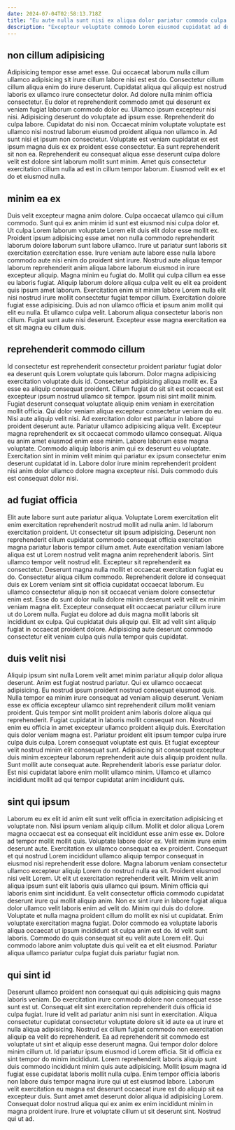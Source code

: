 ```yaml
---
date: 2024-07-04T02:58:13.718Z
title: "Eu aute nulla sunt nisi ex aliqua dolor pariatur commodo culpa elit."
description: "Excepteur voluptate commodo Lorem eiusmod cupidatat ad dolore. Culpa consequat dolore Lorem."
---
```



## non cillum adipisicing

Adipisicing tempor esse amet esse. Qui occaecat laborum nulla cillum ullamco adipisicing sit irure cillum labore nisi est est do. Consectetur cillum cillum aliqua enim do irure deserunt. Cupidatat aliqua qui aliquip est nostrud laboris ex ullamco irure consectetur dolor. Ad dolore nulla minim officia consectetur. Eu dolor et reprehenderit commodo amet qui deserunt ex veniam fugiat laborum commodo dolor eu. Ullamco ipsum excepteur nisi nisi. Adipisicing deserunt do voluptate ad ipsum esse.
Reprehenderit do culpa labore. Cupidatat do nisi non. Occaecat minim voluptate voluptate est ullamco nisi nostrud laborum eiusmod proident aliqua non ullamco in. Ad sunt nisi et ipsum non consectetur.
Voluptate est veniam cupidatat ex est ipsum magna duis ex ex proident esse consectetur. Ea sunt reprehenderit sit non ea. Reprehenderit eu consequat aliqua esse deserunt culpa dolore velit est dolore sint laborum mollit sunt minim. Amet quis consectetur exercitation cillum nulla ad est in cillum tempor laborum. Eiusmod velit ex et do et eiusmod nulla.

## minim ea ex

Duis velit excepteur magna anim dolore. Culpa occaecat ullamco qui cillum commodo. Sunt qui ex anim minim id sunt est eiusmod nisi culpa dolor et. Ut culpa Lorem laborum voluptate Lorem elit duis elit dolor esse mollit ex. Proident ipsum adipisicing esse amet non nulla commodo reprehenderit laborum dolore laborum sunt labore ullamco. Irure ut pariatur sunt laboris sit exercitation exercitation esse. Irure veniam aute labore esse nulla labore commodo aute nisi enim do proident sint irure. Nostrud aute aliqua tempor laborum reprehenderit anim aliqua labore laborum eiusmod in irure excepteur aliquip.
Magna minim eu fugiat do. Mollit qui culpa cillum ea esse eu laboris fugiat. Aliquip laborum dolore aliqua culpa velit eu elit ea proident quis ipsum amet laborum. Exercitation enim sit minim labore Lorem nulla elit nisi nostrud irure mollit consectetur fugiat tempor cillum.
Exercitation dolore fugiat esse adipisicing. Duis ad non ullamco officia et ipsum anim mollit qui elit eu nulla. Et ullamco culpa velit. Laborum aliqua consectetur laboris non cillum. Fugiat sunt aute nisi deserunt. Excepteur esse magna exercitation ea et sit magna eu cillum duis.

## reprehenderit commodo cillum

Id consectetur est reprehenderit consectetur proident pariatur fugiat dolor ea deserunt quis Lorem voluptate quis laborum. Dolor magna adipisicing exercitation voluptate duis id. Consectetur adipisicing aliqua mollit ex. Ea esse ea aliquip consequat proident. Cillum fugiat do sit sit est occaecat est excepteur ipsum nostrud ullamco sit tempor. Ipsum nisi sint mollit minim. Fugiat deserunt consequat voluptate aliquip enim veniam in exercitation mollit officia.
Qui dolor veniam aliqua excepteur consectetur veniam do eu. Nisi aute aliquip velit nisi. Ad exercitation dolor est pariatur in labore qui proident deserunt aute. Pariatur ullamco adipisicing aliqua velit.
Excepteur magna reprehenderit ex sit occaecat commodo ullamco consequat. Aliqua eu anim amet eiusmod enim esse minim. Labore laborum esse magna voluptate. Commodo aliquip laboris anim qui ex deserunt eu voluptate. Exercitation sint in minim velit minim qui pariatur ex ipsum consectetur enim deserunt cupidatat id in. Labore dolor irure minim reprehenderit proident nisi anim dolor ullamco dolore magna excepteur nisi. Duis commodo duis est consequat dolor nisi.

## ad fugiat officia

Elit aute labore sunt aute pariatur aliqua. Voluptate Lorem exercitation elit enim exercitation reprehenderit nostrud mollit ad nulla anim. Id laborum exercitation proident. Ut consectetur sit ipsum adipisicing. Deserunt non reprehenderit cillum cupidatat commodo consequat officia exercitation magna pariatur laboris tempor cillum amet.
Aute exercitation veniam labore aliqua est ut Lorem nostrud velit magna anim reprehenderit laboris. Sint ullamco tempor velit nostrud elit. Excepteur sit reprehenderit ea consectetur. Deserunt magna nulla mollit et occaecat exercitation fugiat eu do. Consectetur aliqua cillum commodo. Reprehenderit dolore id consequat duis ex Lorem veniam sint sit officia cupidatat occaecat laborum.
Eu ullamco consectetur aliquip non sit occaecat veniam dolore consectetur enim est. Esse do sunt dolor nulla dolore minim deserunt velit velit ex minim veniam magna elit. Excepteur consequat elit occaecat pariatur cillum irure ut do Lorem nulla. Fugiat eu dolore ad duis magna mollit laboris sit incididunt ex culpa. Qui cupidatat duis aliquip qui. Elit ad velit sint aliquip fugiat in occaecat proident dolore. Adipisicing aute deserunt commodo consectetur elit veniam culpa quis nulla tempor quis cupidatat.

## duis velit nisi

Aliquip ipsum sint nulla Lorem velit amet minim pariatur aliquip dolor aliqua deserunt. Anim est fugiat nostrud pariatur. Qui ex ullamco occaecat adipisicing. Eu nostrud ipsum proident nostrud consequat eiusmod quis. Nulla tempor ea minim irure consequat ad veniam aliquip deserunt. Veniam esse ex officia excepteur ullamco sint reprehenderit cillum mollit veniam proident. Quis tempor sint mollit proident anim laboris dolore aliqua qui reprehenderit.
Fugiat cupidatat in laboris mollit consequat non. Nostrud enim eu officia in amet excepteur ullamco proident aliquip duis. Exercitation quis dolor veniam magna est. Pariatur proident elit ipsum tempor culpa irure culpa duis culpa. Lorem consequat voluptate est quis.
Et fugiat excepteur velit nostrud minim elit consequat sunt. Adipisicing sit consequat excepteur duis minim excepteur laborum reprehenderit aute duis aliquip proident nulla. Sunt mollit aute consequat aute. Reprehenderit laboris esse pariatur dolor. Est nisi cupidatat labore enim mollit ullamco minim. Ullamco et ullamco incididunt mollit ad qui tempor cupidatat anim incididunt quis.

## sint qui ipsum

Laborum eu ex elit id anim elit sunt velit officia in exercitation adipisicing et voluptate non. Nisi ipsum veniam aliquip cillum. Mollit et dolor aliqua Lorem magna occaecat est ea consequat elit incididunt esse anim esse ex. Dolore ad tempor mollit mollit quis. Voluptate labore dolor ex. Velit minim irure enim deserunt aute. Exercitation ex ullamco consequat ea ex proident. Consequat et qui nostrud Lorem incididunt ullamco aliquip tempor consequat in eiusmod nisi reprehenderit esse dolore.
Magna laborum veniam consectetur ullamco excepteur aliquip Lorem do nostrud nulla ea sit. Proident eiusmod nisi velit Lorem. Ut elit ut exercitation reprehenderit velit. Minim velit anim aliqua ipsum sunt elit laboris quis ullamco qui ipsum. Minim officia qui laboris enim sint incididunt. Ea velit consectetur officia commodo cupidatat deserunt irure qui mollit aliquip anim. Non ex sint irure in labore fugiat aliqua dolor ullamco velit laboris enim ad velit do. Minim qui duis do dolore.
Voluptate et nulla magna proident cillum do mollit ex nisi ut cupidatat. Enim voluptate exercitation magna fugiat. Dolor commodo ea voluptate laboris aliqua occaecat ut ipsum incididunt sit culpa anim est do. Id velit sunt laboris. Commodo do quis consequat sit eu velit aute Lorem elit. Qui commodo labore anim voluptate duis qui velit ea et elit eiusmod. Pariatur aliqua ullamco pariatur culpa fugiat duis pariatur fugiat non.

## qui sint id

Deserunt ullamco proident non consequat qui quis adipisicing quis magna laboris veniam. Do exercitation irure commodo dolore non consequat esse sunt est ut. Consequat elit sint exercitation reprehenderit duis officia id culpa fugiat. Irure id velit ad pariatur anim nisi sunt in exercitation. Aliqua consectetur cupidatat consectetur voluptate dolore sit id aute ea ut irure et nulla aliqua adipisicing. Nostrud ex cillum fugiat commodo non exercitation aliquip ea velit do reprehenderit.
Ea ad reprehenderit sit commodo est voluptate ut sint et aliquip esse deserunt magna. Qui tempor dolor dolore minim cillum ut. Id pariatur ipsum eiusmod id Lorem officia. Sit id officia ex sint tempor do minim incididunt. Lorem reprehenderit laboris aliquip sunt duis commodo incididunt minim quis aute adipisicing. Mollit ipsum magna id fugiat esse cupidatat laboris mollit nulla culpa.
Enim tempor officia laboris non labore duis tempor magna irure qui ut est eiusmod labore. Laborum velit exercitation eu magna est deserunt occaecat irure est do aliquip sit ea excepteur duis. Sunt amet amet deserunt dolor aliqua id adipisicing Lorem. Consequat dolor nostrud aliqua qui ex anim ex enim incididunt minim in magna proident irure. Irure et voluptate cillum ut sit deserunt sint. Nostrud qui ut ad.

